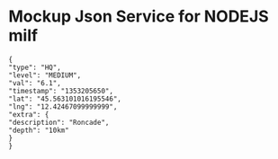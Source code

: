 # Mockup Json Service for NODEJS milf

    {
    "type": "HQ",
    "level": "MEDIUM",
    "val": "6.1",
    "timestamp": "1353205650",
    "lat": "45.563101016195546",
    "lng": "12.42467099999999",
    "extra": {
    "description": "Roncade",
    "depth": "10km"
    }
    }
